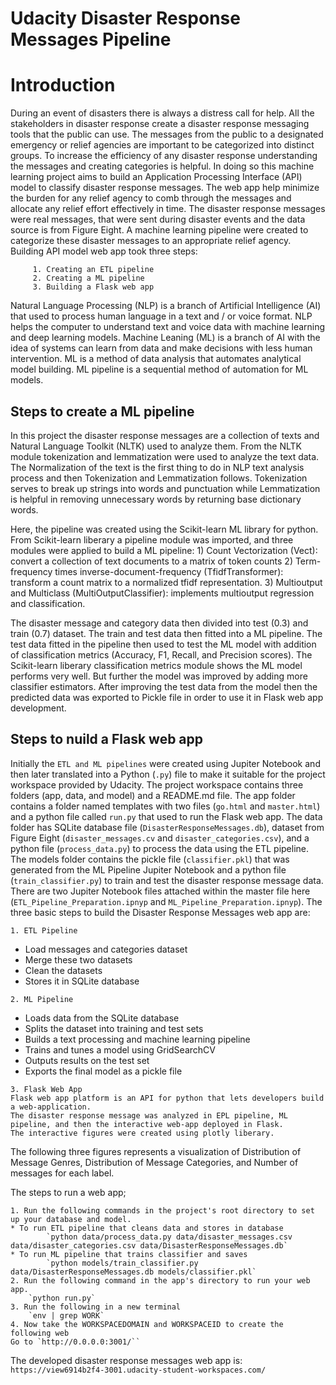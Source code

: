 # Udacity Disaster Response Messages Pipeline

# Introduction
During an event of disasters there is always a distress call for help. All the stakeholders in disaster response create a disaster response messaging tools that the public can use. The messages from the public to a designated emergency or relief agencies are important to be categorized into distinct groups. To increase the efficiency of any disaster response understanding the messages and creating categories is helpful. In doing so this machine learning project aims to build an Application Processing Interface (API) model to classify disaster response messages. The web app help minimize the burden for any relief agency to comb through the messages and allocate any relief effort effectively in time. The disaster response messages were real messages, that were sent during disaster events and the data source is from Figure Eight. A machine learning pipeline were created to categorize these disaster messages to an appropriate relief agency. 
Building API model web app took three steps:
```
     1. Creating an ETL pipeline
     2. Creating a ML pipeline
     3. Building a Flask web app
```
Natural Language Processing (NLP) is a branch of Artificial Intelligence (AI) that used to process human language in a text and / or voice format. NLP helps the computer to understand text and voice data with machine learning and deep learning models. 
Machine Leaning (ML) is a branch of AI with the idea of systems can learn from data and make decisions with less human intervention. ML is a method of data analysis that automates analytical model building. ML pipeline is a sequential method of automation for ML models. 

## Steps to create a ML pipeline
In this project the disaster response messages are a collection of texts and Natural Language Toolkit (NLTK) used to analyze them. From the NLTK module tokenization and lemmatization were used to analyze the text data. The Normalization of the text is the first thing to do in NLP text analysis process and then Tokenization and Lemmatization follows. Tokenization serves to break up strings into words and punctuation while Lemmatization is helpful in removing unnecessary words by returning base dictionary words. 

Here, the pipeline was created using the Scikit-learn ML library for python. From Scikit-learn liberary a pipeline module was imported, and three modules were applied to build a ML pipeline: 1) Count Vectorization (Vect): convert a collection of text documents to a matrix of token counts 2) Term-frequency times inverse-document-frequency (TfidfTransformer): transform a count matrix to a normalized tfidf representation. 3) Multioutput and Multiclass (MultiOutputClassifier): implements multioutput regression and classification. 

The disaster message and category data then divided into test (0.3) and train (0.7) dataset. The train and test data then fitted into a ML pipeline. The test data fitted in the pipeline then used to test the ML model with addition of classification metrics (Accuracy, F1, Recall, and Precision scores).  The Scikit-learn liberary classification metrics module shows the ML model performs very well. But further the model was improved by adding more classifier estimators. After improving the test data from the model then the predicted data was exported to Pickle file in order to use it in Flask web app development.

## Steps to nuild a Flask web app

Initially the `ETL and ML pipelines` were created using Jupiter Notebook and then later translated into a Python (`.py`) file to make it suitable for the project workspace provided by Udacity. The project workspace contains three folders (app, data, and model) and a README.md file. The app folder contains a folder named templates with two files (`go.html` and `master.html`) and a python file called `run.py` that used to run the Flask web app. The data folder has SQLite database file (`DisasterResponseMessages.db`), dataset from Figure Eight (`disaster_messages.cv` and `disaster_categories.csv`), and a python file (`process_data.py`) to process the data using the ETL pipeline. The models folder contains the pickle file (`classifier.pkl`) that was generated from the ML Pipeline Jupiter Notebook and a python file (`train_classifier.py`) to train and test the disaster response message data. There are two Jupiter Notebook files attached within the master file here (`ETL_Pipeline_Preparation.ipnyp` and `ML_Pipeline_Preparation.ipnyp`). 
The three basic steps to build the Disaster Response Messages web app are:
```
1. ETL Pipeline
```
* Load messages and categories dataset
* Merge these two datasets
* Clean the datasets
* Stores it in SQLite database
```
2. ML Pipeline
```
* Loads data from the SQLite database
* Splits the dataset into training and test sets
* Builds a text processing and machine learning pipeline
* Trains and tunes a model using GridSearchCV
* Outputs results on the test set
* Exports the final model as a pickle file
```
3. Flask Web App
Flask web app platform is an API for python that lets developers build a web-application. 
The disaster response message was analyzed in EPL pipeline, ML pipeline, and then the interactive web-app deployed in Flask. 
The interactive figures were created using plotly liberary.
```
The following three figures represents a visualization of Distribution of Message Genres, Distribution of Message Categories, and Number of messages for each label.

The steps to run a web app;
```
1. Run the following commands in the project's root directory to set up your database and model.
* To run ETL pipeline that cleans data and stores in database
        `python data/process_data.py data/disaster_messages.csv data/disaster_categories.csv data/DisasterResponseMessages.db`
* To run ML pipeline that trains classifier and saves
        `python models/train_classifier.py data/DisasterResponseMessages.db models/classifier.pkl`
2. Run the following command in the app's directory to run your web app.
	`python run.py`
3. Run the following in a new terminal
	`env | grep WORK`
4. Now take the WORKSPACEDOMAIN and WORKSPACEID to create the following web
Go to `http://0.0.0.0:3001/``
```
The developed disaster response messages web app is:
`https://view6914b2f4-3001.udacity-student-workspaces.com/`

